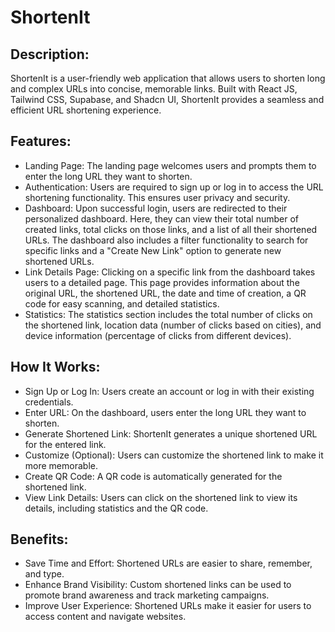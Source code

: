 # ShortenIt

## Description:

ShortenIt is a user-friendly web application that allows users to shorten long and complex URLs into concise, memorable links. Built with React JS, Tailwind CSS, Supabase, and Shadcn UI, ShortenIt provides a seamless and efficient URL shortening experience.

## Features:

- Landing Page: The landing page welcomes users and prompts them to enter the long URL they want to shorten.
- Authentication: Users are required to sign up or log in to access the URL shortening functionality. This ensures user privacy and security.
- Dashboard: Upon successful login, users are redirected to their personalized dashboard. Here, they can view their total number of created links, total clicks on those links, and a list of all their shortened URLs. The dashboard also includes a filter functionality to search for specific links and a "Create New Link" option to generate new shortened URLs.
- Link Details Page: Clicking on a specific link from the dashboard takes users to a detailed page. This page provides information about the original URL, the shortened URL, the date and time of creation, a QR code for easy scanning, and detailed statistics.
- Statistics: The statistics section includes the total number of clicks on the shortened link, location data (number of clicks based on cities), and device information (percentage of clicks from different devices).

## How It Works:

- Sign Up or Log In: Users create an account or log in with their existing credentials.
- Enter URL: On the dashboard, users enter the long URL they want to shorten.
- Generate Shortened Link: ShortenIt generates a unique shortened URL for the entered link.
- Customize (Optional): Users can customize the shortened link to make it more memorable.
- Create QR Code: A QR code is automatically generated for the shortened link.
- View Link Details: Users can click on the shortened link to view its details, including statistics and the QR code.


## Benefits:

- Save Time and Effort: Shortened URLs are easier to share, remember, and type.
- Enhance Brand Visibility: Custom shortened links can be used to promote brand awareness and track marketing campaigns.
- Improve User Experience: Shortened URLs make it easier for users to access content and navigate websites.
